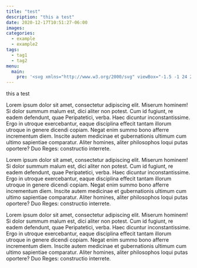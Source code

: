 ```yaml
---
title: "test"
description: "this a test"
date: 2020-12-17T10:51:27-06:00
images:
categories:
  - example
  - example2
tags:
  - tag1
  - tag2
menu:
  main:
    pre: '<svg xmlns="http://www.w3.org/2000/svg" viewBox="-1.5 -1 24 24" width="16" height="16" class="mr-2 inline"><path d="M18.913 2.9L2.632 9.226l4.829 2.006a5.767 5.767 0 0 1 3.118 3.119l2.006 4.828L18.913 2.9zm1.847.682l-6.328 16.281c-.4 1.03-1.551 1.557-2.571 1.18a1.923 1.923 0 0 1-1.11-1.067l-2.007-4.83a3.845 3.845 0 0 0-2.079-2.078l-4.828-2.006C.833 10.645.375 9.486.814 8.472A2.05 2.05 0 0 1 1.949 7.38L18.23 1.052a1.945 1.945 0 0 1 2.53 2.53z"></path></svg>'
---
```


this a test

Lorem ipsum dolor sit amet, consectetur adipiscing elit. Miserum hominem! Si dolor summum malum est, dici aliter non potest. Cum id fugiunt, re eadem defendunt, quae Peripatetici, verba. Haec dicuntur inconstantissime. Ergo in utroque exercebantur, eaque disciplina effecit tantam illorum utroque in genere dicendi copiam. Negat enim summo bono afferre incrementum diem. Inscite autem medicinae et gubernationis ultimum cum ultimo sapientiae comparatur. Aliter homines, aliter philosophos loqui putas oportere? Duo Reges: constructio interrete.

Lorem ipsum dolor sit amet, consectetur adipiscing elit. Miserum hominem! Si dolor summum malum est, dici aliter non potest. Cum id fugiunt, re eadem defendunt, quae Peripatetici, verba. Haec dicuntur inconstantissime. Ergo in utroque exercebantur, eaque disciplina effecit tantam illorum utroque in genere dicendi copiam. Negat enim summo bono afferre incrementum diem. Inscite autem medicinae et gubernationis ultimum cum ultimo sapientiae comparatur. Aliter homines, aliter philosophos loqui putas oportere? Duo Reges: constructio interrete.

Lorem ipsum dolor sit amet, consectetur adipiscing elit. Miserum hominem! Si dolor summum malum est, dici aliter non potest. Cum id fugiunt, re eadem defendunt, quae Peripatetici, verba. Haec dicuntur inconstantissime. Ergo in utroque exercebantur, eaque disciplina effecit tantam illorum utroque in genere dicendi copiam. Negat enim summo bono afferre incrementum diem. Inscite autem medicinae et gubernationis ultimum cum ultimo sapientiae comparatur. Aliter homines, aliter philosophos loqui putas oportere? Duo Reges: constructio interrete.
